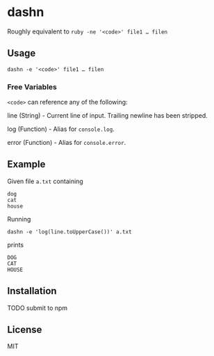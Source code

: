 # dashn

Roughly equivalent to `ruby -ne '<code>' file1 … filen`

## Usage

`dashn -e '<code>' file1 … filen`

### Free Variables

`<code>` can reference any of the following:

line (String) - Current line of input. Trailing newline has been stripped.

log (Function) - Alias for `console.log`.

error (Function) - Alias for `console.error`.

## Example

Given file `a.txt` containing

```
dog
cat
house
```

Running

`dashn -e 'log(line.toUpperCase())' a.txt`

prints

```
DOG
CAT
HOUSE
```

## Installation

TODO submit to npm

## License

MIT